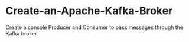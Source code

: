 # Create-an-Apache-Kafka-Broker
Create a console Producer and Consumer to pass messages through the Kafka broker
